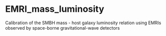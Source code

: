 # EMRI_mass_luminosity
Calibration of the SMBH mass - host galaxy luminosity relation using EMRIs observed by space-borne gravitational-wave detectors
